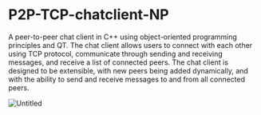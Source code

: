 # P2P-TCP-chatclient-NP

A peer-to-peer chat client in C++ using object-oriented programming principles and QT. The chat client allows users to connect with each other using TCP protocol, communicate through sending and receiving messages, and receive a list of connected peers. The chat client is designed to be extensible, with new peers being added dynamically, and with the ability to send and receive messages to and from all connected peers.

![Untitled](https://user-images.githubusercontent.com/94362354/219159487-90da2fb4-bf35-456f-b4fe-6007653a29f9.png)
